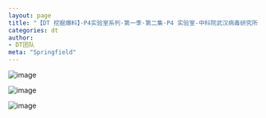 ```yaml
---
layout: page
title: "【DT 挖掘爆料】·P4实验室系列·第一季·第二集·P4 实验室-中科院武汉病毒研究所!·连载1"
categories: dt
author:
- DT团队
meta: "Springfield"
---
```


![image](../../../../image/dt/2020_09_18_dt_news3_CCP_P4_Lab_S1_2_1_1.jpg)

![image](../../../../image/dt/2020_09_18_dt_news3_CCP_P4_Lab_S1_2_1_2.jpg)

![image](../../../../image/dt/2020_09_18_dt_news3_CCP_P4_Lab_S1_2_1_3.jpg)
